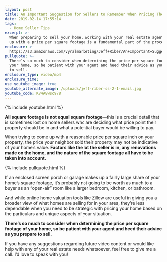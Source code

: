```yaml
---
layout: post
title: An Important Suggestion for Sellers to Remember When Pricing Their Home
date: 2019-02-14 17:55:14
tags:
  - Home Seller Tips
excerpt: >-
  When preparing to sell your home, working with your real estate agent to come
  up with a price per square footage is a fundamental part of the process.
enclosure: >-
  https://s3.amazonaws.com/vyralmarketing/Jeff+Riber/An+Important+Suggestion+for+Sellers+to+Remember+When+Pricing+Their+Home.mp4
pullquote: >-
  There’s so much to consider when determining the price per square footage of
  your home, so be patient with your agent and heed their advice as you prepare
  to sell.
enclosure_type: video/mp4
enclosure_time:
use_youtube_image: true
youtube_alternate_image: /uploads/jeff-riber-ss-2-1-email.jpg
youtube_code: Kv4A8wsc978
---
```


{% include youtube.html %}

**All square footage is not equal square footage**—this is a crucial detail that is sometimes lost on home sellers who are deciding what price point their property should be in and what a potential buyer would be willing to pay.

When trying to come up with a reasonable price per square inch on your property, the price your neighbor sold their property may not be indicative of your home’s value. **Factors like the lot the seller is in, any renovations made on the home, and the nature of the square footage all have to be taken into account.**

{% include pullquote.html %}

If an enclosed screen porch or garage makes up a fairly large share of your home’s square footage, it’s probably not going to be worth as much to a buyer as an “open-air” room like a larger bedroom, kitchen, or bathroom.

And while online home valuation tools like Zillow are useful in giving you a broader view of what homes are selling for in your area, they’re less dependable when you need to be strategic with pricing your home based on the particulars and unique aspects of your situation.

**There’s so much to consider when determining the price per square footage of your home, so be patient with your agent and heed their advice as you prepare to sell.**

If you have any suggestions regarding future video content or would like help with any of your real estate needs whatsoever, feel free to give me a call. I’d love to speak with you!